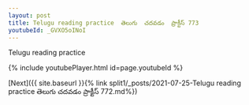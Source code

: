 ```yaml
---
layout: post
title: Telugu reading practice  తెలుగు  చదవడం  ప్రాక్టీస్ 773
youtubeId: _GVXO5oINoI
---
```

 
 
Telugu reading practice
 
 
 
 
 


{% include youtubePlayer.html id=page.youtubeId %}
 
[Next]({{ site.baseurl }}{% link  split1/_posts/2021-07-25-Telugu reading practice  తెలుగు  చదవడం  ప్రాక్టీస్ 772.md%})
 
